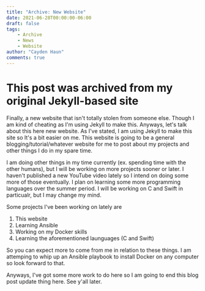 ```yaml
---
title: "Archive: New Website"
date: 2021-06-28T00:00:00-06:00
draft: false
tags:
    - Archive
    - News
    - Website
author: "Cayden Haun"
comments: true
---
```


# This post was archived from my original Jekyll-based site

Finally, a new website that isn't totally stolen from someone else. Though I am kind of cheating as I'm using Jekyll to make this. Anyways, let's talk about this 
here new website. As I've stated, I am using Jekyll to make this site so It's a bit easier on me. This website is going to be a general blogging/tutorial/whatever 
website for me to post about my projects and other things I do in my spare time. 

I am doing other things in my time currently (ex. spending time with the other humans), but I will be working on more projects sooner or later. I haven't
published a new YouTube video lately so I intend on doing some more of those eventually. I plan on learning some more programming languages over the summer period. I will be working on C and Swift in particualr, but I may change my mind. 

Some projects I've been working on lately are 
1. This website 
2. Learning Ansible
3. Working on my Docker skills
4. Learning the aforementioned launguages (C and Swift)

So you can expect more to come from me in relation to these things. I am attemping to whip up an Ansible playbook to install Docker on any computer so look forward to that. 

Anyways, I've got some more work to do here so I am going to end this blog post update thing here. See y'all later.